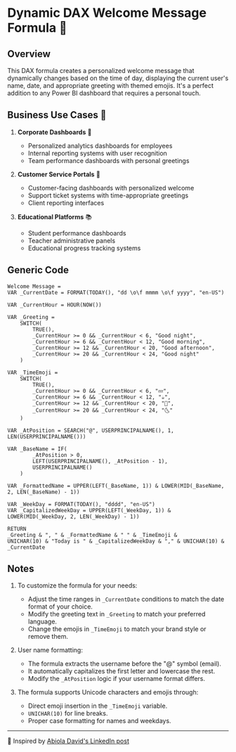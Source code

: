 # Dynamic DAX Welcome Message Formula 👋

## Overview
This DAX formula creates a personalized welcome message that dynamically changes based on the time of day, displaying the current user's name, date, and appropriate greeting with themed emojis. It's a perfect addition to any Power BI dashboard that requires a personal touch.

## Business Use Cases 🎯

1. **Corporate Dashboards** 💼
   - Personalized analytics dashboards for employees
   - Internal reporting systems with user recognition
   - Team performance dashboards with personal greetings

2. **Customer Service Portals** 👥
   - Customer-facing dashboards with personalized welcome
   - Support ticket systems with time-appropriate greetings
   - Client reporting interfaces

3. **Educational Platforms** 📚
   - Student performance dashboards
   - Teacher administrative panels
   - Educational progress tracking systems

## Generic Code

```dax
Welcome Message = 
VAR _CurrentDate = FORMAT(TODAY(), "dd \o\f mmmm \o\f yyyy", "en-US")

VAR _CurrentHour = HOUR(NOW())

VAR _Greeting = 
    SWITCH(
        TRUE(),
        _CurrentHour >= 0 && _CurrentHour < 6, "Good night",
        _CurrentHour >= 6 && _CurrentHour < 12, "Good morning",
        _CurrentHour >= 12 && _CurrentHour < 20, "Good afternoon",
        _CurrentHour >= 20 && _CurrentHour < 24, "Good night"
    )

VAR _TimeEmoji = 
    SWITCH(
        TRUE(),
        _CurrentHour >= 0 && _CurrentHour < 6, "💤",    
        _CurrentHour >= 6 && _CurrentHour < 12, "☕",   
        _CurrentHour >= 12 && _CurrentHour < 20, "🌅",   
        _CurrentHour >= 20 && _CurrentHour < 24, "🌜" 
    )

VAR _AtPosition = SEARCH("@", USERPRINCIPALNAME(), 1, LEN(USERPRINCIPALNAME()))

VAR _BaseName = IF(
        _AtPosition > 0,
        LEFT(USERPRINCIPALNAME(), _AtPosition - 1),
        USERPRINCIPALNAME()
    )

VAR _FormattedName = UPPER(LEFT(_BaseName, 1)) & LOWER(MID(_BaseName, 2, LEN(_BaseName) - 1))

VAR _WeekDay = FORMAT(TODAY(), "dddd", "en-US")
VAR _CapitalizedWeekDay = UPPER(LEFT(_WeekDay, 1)) & LOWER(MID(_WeekDay, 2, LEN(_WeekDay) - 1))

RETURN
_Greeting & ", " & _FormattedName & " " & _TimeEmoji & 
UNICHAR(10) & "Today is " & _CapitalizedWeekDay & "," & UNICHAR(10) & _CurrentDate
```

## Notes

1. To customize the formula for your needs:
   - Adjust the time ranges in `_CurrentDate` conditions to match the date format of your choice.
   - Modify the greeting text in `_Greeting` to match your preferred language.
   - Change the emojis in `_TimeEmoji` to match your brand style or remove them. 

2. User name formatting:
   - The formula extracts the username before the "@" symbol (email).
   - It automatically capitalizes the first letter and lowercase the rest.
   - Modify the `_AtPosition` logic if your username format differs. 

3. The formula supports Unicode characters and emojis through:
   - Direct emoji insertion in the `_TimeEmoji` variable.
   - `UNICHAR(10)` for line breaks.
   - Proper case formatting for names and weekdays.

---

🌟 Inspired by [Abiola David's LinkedIn post](https://www.linkedin.com/posts/abioladavid01_powerbi-dax-activity-7242990517976731648-lmlu?)
